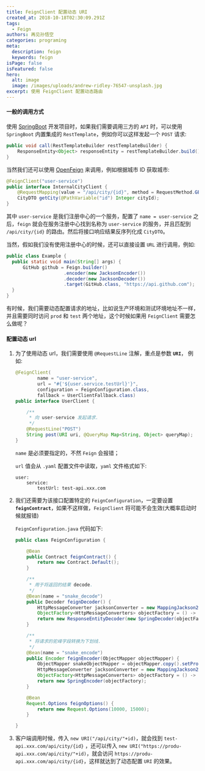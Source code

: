 ```yaml
---
title: FeignClient 配置动态 URI
created_at: 2018-10-18T02:30:09.291Z
tags:
  - Feign
authors: 再见孙悟空
categories: programing
meta:
  description: feign
  keywords: feign
isPage: false
isFeatured: false
hero:
  alt: image
  image: /images/uploads/andrew-ridley-76547-unsplash.jpg
excerpt: 使用 FeignClient 配置动态路由
---
```

#### 一般的调用方式

使用 [SpringBoot](https://spring.io/projects/spring-boot) 开发项目时，如果我们需要调用三方的 `API` 时，可以使用 `SpringBoot` 内置集成的 `RestTemplate`，例如你可以这样发起一个 `POST` 请求:

```java
public void call(RestTemplateBuilder restTemplateBuilder) {
    ResponseEntity<Object> responseEntity = restTemplateBuilder.build().postForEntity("service-url", "request", Object.class);
}
```

当然我们还可以使用 [OpenFeign](https://github.com/OpenFeign/feign) 来调用，例如根据城市 ID 获取城市:

```java
@FeignClient("user-service")
public interface InternalCityClient {
    @RequestMapping(value = "/api/city/{id}", method = RequestMethod.GET)
    CityDTO getCity(@PathVariable("id") Integer cityId);
}
``` 

其中 `user-service` 是我们注册中心的一个服务，配置了 `name = user-service` 之后，`feign` 就会在服务注册中心找到名称为 `user-service` 的服务，并且匹配到 `/api/city/{id}` 的路由。然后将接口响应结果反序列化成 `CityDTO`。

当然，假如我们没有使用注册中心的时候，还可以直接设置 `URL` 进行调用，例如:

```java
public class Example {
  public static void main(String[] args) {
      GitHub github = Feign.builder()
                     .encoder(new JacksonEncoder())
                     .decoder(new JacksonDecoder())
                     .target(GitHub.class, "https://api.github.com");
  }
}
```

有时候，我们需要动态配置请求的地址，比如说生产环境和测试环境地址不一样，并且需要同时访问 `prod` 和 `test` 两个地址，这个时候如果用 `FeignClient` 需要怎么做呢？


#### 配置动态 url

1. 为了使用动态 url，我们需要使用 `@RequestLine` 注解，重点是参数 **`URI`**， 例如:

	```java
	@FeignClient(
	        name = "user-service",
	        url = "#{'${user.service.testUrl}'}",
	        configuration = FeignConfiguration.class,
	        fallback = UserClientFallback.class)
	public interface UserClient {
	
	    /**
	     * 向 user-service 发起请求.
	     */
	    @RequestLine("POST")
	    String post(URI uri, @QueryMap Map<String, Object> queryMap);
	}
	```

	`name` 是必须要指定的，不然 `Feign` 会报错；

	`url` 值会从 `.yaml` 配置文件中读取，`yaml` 文件格式如下:

	```
	user:
		service:
			testUrl: test-api.xxx.com
	```

2. 我们还需要为该接口配置特定的 `FeignConfiguration`，一定要设置 **`feignContract`**，如果不这样做，`FeignClient` 将可能不会生效(大概率启动时候就报错)

	`FeignConfiguration.java` 代码如下:
	
	```java
	public class FeignConfiguration {
	
	    @Bean
	    public Contract feignContract() {
	        return new Contract.Default();
	    }
	
	    /**
	     * 用于将返回的结果 decode.
	     */
	    @Bean(name = "snake_decode")
	    public Decoder feignDecoder() {
	        HttpMessageConverter jacksonConverter = new MappingJackson2HttpMessageConverter();
	        ObjectFactory<HttpMessageConverters> objectFactory = () -> new HttpMessageConverters(jacksonConverter);
	        return new ResponseEntityDecoder(new SpringDecoder(objectFactory));
	    }
	
	    /**
	     * 将请求的驼峰字段转换为下划线.
	     */
	    @Bean(name = "snake_encode")
	    public Encoder feignEncoder(ObjectMapper objectMapper) {
	        ObjectMapper snakeObjectMapper = objectMapper.copy().setPropertyNamingStrategy(SNAKE_CASE).setSerializationInclusion(JsonInclude.Include.NON_NULL);
	        HttpMessageConverter jacksonConverter = new MappingJackson2HttpMessageConverter(snakeObjectMapper);
	        ObjectFactory<HttpMessageConverters> objectFactory = () -> new HttpMessageConverters(jacksonConverter);
	        return new SpringEncoder(objectFactory);
	    }
	
	    @Bean
	    Request.Options feignOptions() {
	        return new Request.Options(10000, 15000);
	    }
	
	}
	```
	
3. 客户端调用时候，传入 `new URI("/api/city/"+id)`，就会找到 `test-api.xxx.com/api/city/{id}` ，还可以传入 `new URI("https://produ-api.xxx.com/api/city/"+id)`，就会访问 `https://produ-api.xxx.com/api/city/{id}`，这样就达到了动态配置 `URI` 的效果。


